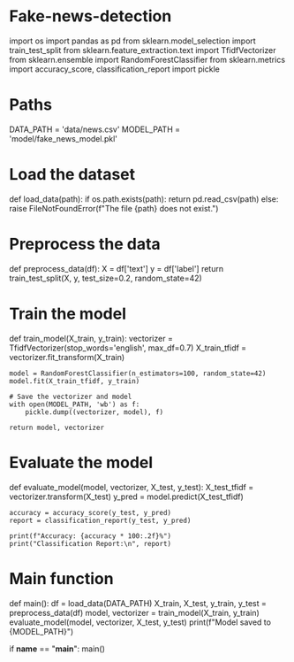 # Fake-news-detection
import os
import pandas as pd
from sklearn.model_selection import train_test_split
from sklearn.feature_extraction.text import TfidfVectorizer
from sklearn.ensemble import RandomForestClassifier
from sklearn.metrics import accuracy_score, classification_report
import pickle

# Paths
DATA_PATH = 'data/news.csv'
MODEL_PATH = 'model/fake_news_model.pkl'

# Load the dataset
def load_data(path):
    if os.path.exists(path):
        return pd.read_csv(path)
    else:
        raise FileNotFoundError(f"The file {path} does not exist.")

# Preprocess the data
def preprocess_data(df):
    X = df['text']
    y = df['label']
    return train_test_split(X, y, test_size=0.2, random_state=42)

# Train the model
def train_model(X_train, y_train):
    vectorizer = TfidfVectorizer(stop_words='english', max_df=0.7)
    X_train_tfidf = vectorizer.fit_transform(X_train)
    
    model = RandomForestClassifier(n_estimators=100, random_state=42)
    model.fit(X_train_tfidf, y_train)
    
    # Save the vectorizer and model
    with open(MODEL_PATH, 'wb') as f:
        pickle.dump((vectorizer, model), f)
    
    return model, vectorizer

# Evaluate the model
def evaluate_model(model, vectorizer, X_test, y_test):
    X_test_tfidf = vectorizer.transform(X_test)
    y_pred = model.predict(X_test_tfidf)
    
    accuracy = accuracy_score(y_test, y_pred)
    report = classification_report(y_test, y_pred)
    
    print(f"Accuracy: {accuracy * 100:.2f}%")
    print("Classification Report:\n", report)

# Main function
def main():
    df = load_data(DATA_PATH)
    X_train, X_test, y_train, y_test = preprocess_data(df)
    model, vectorizer = train_model(X_train, y_train)
    evaluate_model(model, vectorizer, X_test, y_test)
    print(f"Model saved to {MODEL_PATH}")

if __name__ == "__main__":
    main()
